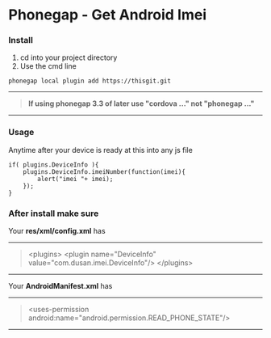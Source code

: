# Phonegap - Get Android Imei

### Install

1. cd into your project directory
2. Use the cmd line

```
phonegap local plugin add https://thisgit.git
```

---
> **If using phonegap 3.3 of later use "cordova ..." not "phonegap ..."**

---

### Usage

Anytime after your device is ready at this into any js file

```
if( plugins.DeviceInfo ){
    plugins.DeviceInfo.imeiNumber(function(imei){
        alert("imei "+ imei);                   
    });
}
```

### After install make sure

Your **res/xml/config.xml** has

---
> \<plugins>
>   \<plugin name="DeviceInfo" value="com.dusan.imei.DeviceInfo"/>
> \</plugins>

---

Your **AndroidManifest.xml** has

---
> \<uses-permission android:name="android.permission.READ_PHONE_STATE"/>

---
